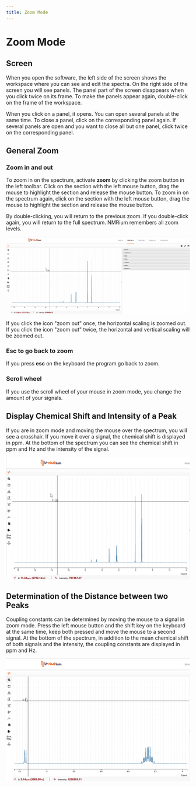 ```yaml
---
title: Zoom Mode
---
```


# Zoom Mode

## Screen

When you open the software, the left side of the screen shows the workspace where you can see and edit the spectra. On the right side of the screen you will see panels. The panel part of the screen disappears when you click twice on its frame. To make the panels appear again, double-click on the frame of the workspace.

When you click on a panel, it opens. You can open several panels at the same time. To close a panel, click on the corresponding panel again. If several panels are open and you want to close all but one panel, click twice on the corresponding panel. 

## General Zoom

### Zoom in and out

To zoom in on the spectrum, activate **zoom** by clicking the zoom button in the left toolbar. Click on the section with the left mouse button, drag the mouse to highlight the section and release the mouse button. To zoom in on the spectrum again, click on the section with the left mouse button, drag the mouse to highlight the section and release the mouse button.

By double-clicking, you will return to the previous zoom.  If you double-click again, you will return to the full spectrum. NMRium remembers all zoom levels.

![](./zoom_in_and_out.gif)

If you click the icon "zoom out" once, the horizontal scaling is zoomed out. If you click the icon "zoom out" twice, the horizontal and vertical scaling will be zoomed out.

### Esc to go back to zoom

If you press **esc** on the keyboard the program go back to zoom. 

### Scroll wheel

If you use the scroll wheel of your mouse in zoom mode, you change the amount of your signals.

## Display Chemical Shift and Intensity of a Peak

If you are in zoom mode and moving the mouse over the spectrum, you will see a crosshair. If you move it over a signal, the chemical shift is displayed in ppm. At the bottom of the spectrum you can see the chemical shift in ppm and Hz and the intensity of the signal.  

![](./display_chemical_shift.gif)

## Determination of the Distance between two Peaks

Coupling constants can be determined by moving the mouse to a signal in zoom mode. Press the left mouse button and the shift key on the keyboard at the same time, keep both pressed and move the mouse to a second signal. At the bottom of the spectrum, in addition to the mean chemical shift of both signals and the intensity, the coupling constants are displayed in ppm and Hz. 

![](./Coupling_constants.gif)
